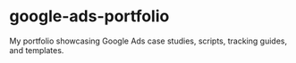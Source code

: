 # google-ads-portfolio
My portfolio showcasing Google Ads case studies, scripts, tracking guides, and templates.
